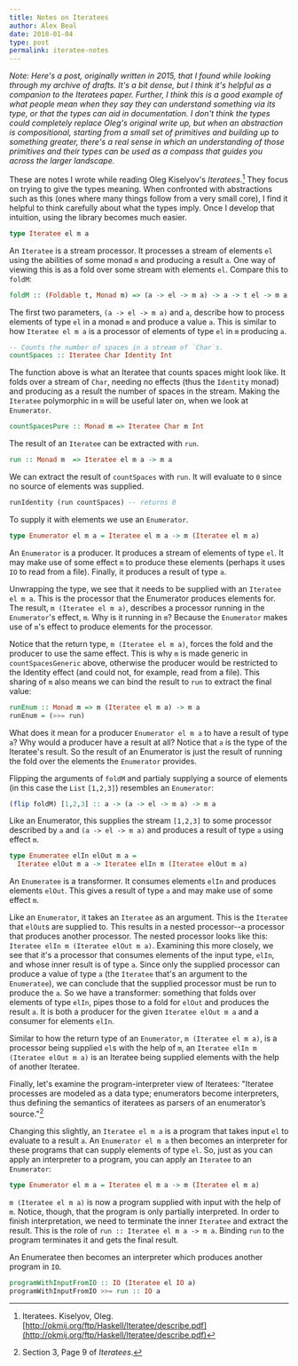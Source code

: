 ```yaml
---
title: Notes on Iteratees
author: Alex Beal
date: 2018-01-04
type: post
permalink: iteratee-notes
---
```


*Note: Here's a post, originally written in 2015, that I found while looking through my archive of drafts. It's a bit dense, but I think it's helpful as a companion to the Iteratees paper. Further, I think this is a good example of what people mean when they say they can understand something via its type, or that the types can aid in documentation. I don't think the types could completely replace Oleg's original write up, but when an abstraction is compositional, starting from a small set of primitives and building up to something greater, there's a real sense in which an understanding of those primitives and their types can be used as a compass that guides you across the larger landscape.*

These are notes I wrote while reading Oleg Kiselyov's *Iteratees*.[^1] They focus on trying to give the types meaning. When confronted with abstractions such as this (ones where many things follow from a very small core), I find it helpful to think carefully about what the types imply. Once I develop that intuition, using the library becomes much easier.

```  haskell
type Iteratee el m a
```

An `Iteratee` is a stream processor. It processes a stream of elements `el` using the abilities of some monad `m` and producing a result `a`. One way of viewing this is as a fold over some stream with elements `el`. Compare this to `foldM`:

``` haskell
foldM :: (Foldable t, Monad m) => (a -> el -> m a) -> a -> t el -> m a
```

The first two parameters, `(a -> el -> m a)` and `a`, describe how to process elements of type `el` in a monad `m` and produce a value `a`. This is similar to how `Iteratee el m a` is a processor of elements of type `el` in `m` producing `a`.

``` haskell
-- Counts the number of spaces in a stream of `Char`s.
countSpaces :: Iteratee Char Identity Int
```

The function above is what an Iteratee that counts spaces might look like. It folds over a stream of `Char`, needing no effects (thus the `Identity` monad) and producing as a result the number of spaces in the stream. Making the `Iteratee` polymorphic in `m` will be useful later on, when we look at `Enumerator`.

``` haskell
countSpacesPure :: Monad m => Iteratee Char m Int
```

The result of an `Iteratee` can be extracted with `run`.

``` haskell
run :: Monad m  => Iteratee el m a -> m a
```

We can extract the result of `countSpaces` with `run`. It will evaluate to `0` since no source of elements was supplied.

``` haskell
runIdentity (run countSpaces) -- returns 0
```

To supply it with elements we use an `Enumerator`.

``` haskell
type Enumerator el m a = Iteratee el m a -> m (Iteratee el m a)
```

An `Enumerator` is a producer. It produces a stream of elements of type `el`. It may make use of some effect `m` to produce these elements (perhaps it uses `IO` to read from a file). Finally, it produces a result of type `a`.

Unwrapping the type, we see that it needs to be supplied with an `Iteratee el m a`. This is the processor that the Enumerator produces elements for. The result, `m (Iteratee el m a)`, describes a processor running in the `Enumerator`'s effect, `m`. Why is it running in `m`? Because the `Enumerator` makes use of `m`'s effect to produce elements for the processor.

Notice that the return type, `m (Iteratee el m a)`, forces the fold and the producer to use the same effect. This is why `m` is made generic in `countSpacesGeneric` above, otherwise the producer would be restricted to the Identity effect (and could not, for example, read from a file). This sharing of `m` also means we can bind the result to `run` to extract the final value:

``` haskell
runEnum :: Monad m => m (Iteratee el m a) -> m a
runEnum = (>>= run)
```

What does it mean for a producer `Enumerator el m a` to have a result of type `a`? Why would a producer have a result at all? Notice that `a` is the type of the Iteratee's result. So the result of an Enumerator is just the result of running the fold over the elements the `Enumerator` provides.

Flipping the arguments of `foldM` and partialy supplying a source of elements (in this case the `List` `[1,2,3]`) resembles an `Enumerator`:

``` haskell
(flip foldM) [1,2,3] :: a -> (a -> el -> m a) -> m a
```

Like an Enumerator, this supplies the stream `[1,2,3]` to some processor described by `a` and `(a -> el -> m a)` and produces a result of type `a` using effect `m`.

``` haskell
type Enumeratee elIn elOut m a =
  Iteratee elOut m a -> Iteratee elIn m (Iteratee elOut m a)
```

An `Enumeratee` is a transformer. It consumes elements `elIn` and produces elements `elOut`. This gives a result of type `a` and may make use of some effect `m`.

Like an `Enumerator`, it takes an `Iteratee` as an argument. This is the `Iteratee` that `elOut`s are supplied to. This results in a nested processor--a processor that produces another processor. The nested processor looks like this: `Iteratee elIn m (Iteratee elOut m a)`. Examining this more closely, we see that it's a processor that consumes elements of the input type, `elIn`, and whose inner result is of type `a`. Since only the supplied processor can produce a value of type `a` (the `Iteratee` that's an argument to the `Enumeratee`), we can conclude that the supplied processor must be run to produce the `a`. So we have a transformer: something that folds over elements of type `elIn`, pipes those to a fold for `elOut` and produces the result `a`. It is both a producer for the given `Iteratee elOut m a` and a consumer for elements `elIn`.

Similar to how the return type of an `Enumerator`, `m (Iteratee el m a)`, is a processor being supplied `el`s with the help of `m`, an `Iteratee elIn m (Iteratee elOut m a)` is an Iteratee being supplied elements with the help of another Iteratee.

Finally, let's examine the program-interpreter view of Iteratees: "Iteratee processes are modeled as a data type; enumerators become interpreters, thus defining the semantics of iteratees as parsers of an enumerator’s source."[^2]

Changing this slightly, an `Iteratee el m a` is a program that takes input `el` to evaluate to a result `a`. An `Enumerator el m a` then becomes an interpreter for these programs that can supply elements of type `el`. So, just as you can apply an interpreter to a program, you can apply an `Iteratee` to an `Enumerator`:

``` haskell
type Enumerator el m a = Iteratee el m a -> m (Iteratee el m a)
```

`m (Iteratee el m a)` is now a program supplied with input with the help of `m`. Notice, though, that the program is only partially interpreted. In order to finish interpretation, we need to terminate the inner `Iteratee` and extract the result. This is the role of `run :: Iteratee el m a -> m a`. Binding `run` to the program terminates it and gets the final result.

An Enumeratee then becomes an interpreter which produces another program in `IO`. 

``` haskell
programWithInputFromIO :: IO (Iteratee el IO a)
programWithInputFromIO >>= run :: IO a
```

[^1]: Iteratees. Kiselyov, Oleg. [http://okmij.org/ftp/Haskell/Iteratee/describe.pdf](http://okmij.org/ftp/Haskell/Iteratee/describe.pdf)
[^2]: Section 3, Page 9 of *Iteratees*.